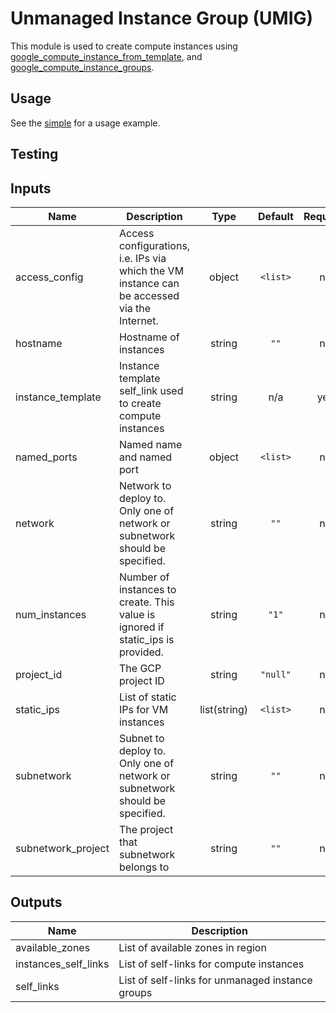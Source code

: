 # Unmanaged Instance Group (UMIG)

This module is used to create compute instances using
[google_compute_instance_from_template](https://www.terraform.io/docs/providers/google/r/compute_instance_from_template.html), and [google_compute_instance_groups](https://www.terraform.io/docs/providers/google/r/compute_instance_group.html).

## Usage

See the [simple](examples/umig/simple) for a usage example.

## Testing


<!-- BEGINNING OF PRE-COMMIT-TERRAFORM DOCS HOOK -->
## Inputs

| Name | Description | Type | Default | Required |
|------|-------------|:----:|:-----:|:-----:|
| access\_config | Access configurations, i.e. IPs via which the VM instance can be accessed via the Internet. | object | `<list>` | no |
| hostname | Hostname of instances | string | `""` | no |
| instance\_template | Instance template self_link used to create compute instances | string | n/a | yes |
| named\_ports | Named name and named port | object | `<list>` | no |
| network | Network to deploy to. Only one of network or subnetwork should be specified. | string | `""` | no |
| num\_instances | Number of instances to create. This value is ignored if static_ips is provided. | string | `"1"` | no |
| project\_id | The GCP project ID | string | `"null"` | no |
| static\_ips | List of static IPs for VM instances | list(string) | `<list>` | no |
| subnetwork | Subnet to deploy to. Only one of network or subnetwork should be specified. | string | `""` | no |
| subnetwork\_project | The project that subnetwork belongs to | string | `""` | no |

## Outputs

| Name | Description |
|------|-------------|
| available\_zones | List of available zones in region |
| instances\_self\_links | List of self-links for compute instances |
| self\_links | List of self-links for unmanaged instance groups |

<!-- END OF PRE-COMMIT-TERRAFORM DOCS HOOK -->

